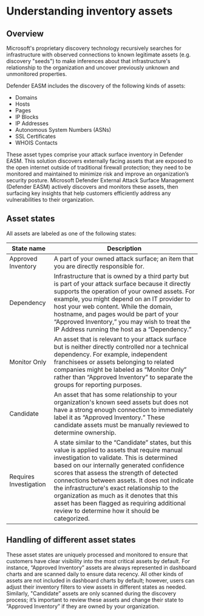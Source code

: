 # Understanding inventory assets

## Overview

Microsoft's proprietary discovery technology recursively searches for infrastructure with observed connections to known legitimate assets (e.g. discovery "seeds") to make inferences about that infrastructure's relationship to the organization and uncover previously unknown and unmonitored properties.

Defender EASM includes the discovery of the following kinds of assets:

- Domains
- Hosts
- Pages
- IP Blocks
- IP Addresses
- Autonomous System Numbers (ASNs)
- SSL Certificates
- WHOIS Contacts

These asset types comprise your attack surface inventory in Defender EASM. This solution discovers externally facing assets that are exposed to the open internet outside of traditional firewall protection; they need to be monitored and maintained to minimize risk and improve an organization’s security posture. Microsoft Defender External Attack Surface Management (Defender EASM) actively discovers and monitors these assets, then surfacing key insights that help customers efficiently address any vulnerabilities to their organization.

## Asset states

All assets are labeled as one of the following states:

| State name | Description |
|--|--|
| Approved Inventory | A part of your owned attack surface; an item that you are directly responsible for. |
| Dependency | Infrastructure that is owned by a third party but is part of your attack surface because it directly supports the operation of your owned assets. For example, you might depend on an IT provider to host your web content. While the domain, hostname, and pages would be part of your “Approved Inventory,” you may wish to treat the IP Address running the host as a “Dependency.” |
| Monitor Only | An asset that is relevant to your attack surface but is neither directly controlled nor a technical dependency. For example, independent franchisees or assets belonging to related companies might be labeled as “Monitor Only” rather than “Approved Inventory” to separate the groups for reporting purposes. |
| Candidate | An asset that has some relationship to your organization's known seed assets but does not have a strong enough connection to immediately label it as “Approved Inventory.” These candidate assets must be manually reviewed to determine ownership. |
| Requires Investigation | A state similar to the “Candidate” states, but this value is applied to assets that require manual investigation to validate. This is determined based on our internally generated confidence scores that assess the strength of detected connections between assets. It does not indicate the infrastructure's exact relationship to the organization as much as it denotes that this asset has been flagged as requiring additional review to determine how it should be categorized. |

## Handling of different asset states

These asset states are uniquely processed and monitored to ensure that customers have clear visibility into the most critical assets by default. For instance, “Approved Inventory” assets are always represented in dashboard charts and are scanned daily to ensure data recency. All other kinds of assets are not included in dashboard charts by default; however, users can adjust their inventory filters to view assets in different states as needed. Similarly, "Candidate” assets are only scanned during the discovery process; it’s important to review these assets and change their state to “Approved Inventory” if they are owned by your organization.

